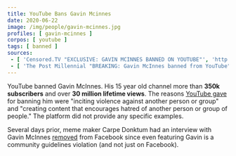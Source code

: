```yaml
---
title: YouTube Bans Gavin Mcinnes
date: 2020-06-22
image: /img/people/gavin-mcinnes.jpg
profiles: [ gavin-mcinnes ]
corpos: [ youtube ]
tags: [ banned ]
sources:
 - [ 'Censored.TV "EXCLUSIVE: GAVIN MCINNES BANNED ON YOUTUBE"', 'http://archive.is/f9iUG' ]
 - [ 'The Post Millennial "BREAKING: Gavin McInnes banned from YouTube" by Roberto Wakerell-Cruz (22 Jun 2020)', 'http://archive.is/ALjJ9' ]
---
```


YouTube banned Gavin McInnes. His 15 year old channel more than **350k
subscribers** and over **30 million lifetime views**. The reasons [YouTube
gave](http://archive.is/f9iUG#selection-789.67-789.240) for banning him were
"inciting violence against another person or group" and "creating content that
encourages hatred of another person or group of people." The platform did not
provide any specific examples.

Several days prior, meme maker Carpe Donktum had an interview with Gavin
McInnes [removed](http://archive.is/rCz2j) from Facebook since even featuring
Gavin is a community guidelines violation (and not just on Facebook).
